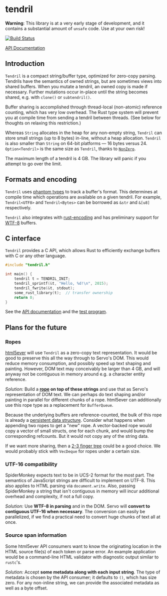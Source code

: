 # tendril

**Warning**: This library is at a very early stage of development, and it
contains a substantial amount of `unsafe` code. Use at your own risk!

[![Build Status](https://travis-ci.org/servo/tendril.svg?branch=master)](https://travis-ci.org/servo/tendril)

[API Documentation](https://kmcallister.github.io/docs/tendril/tendril/index.html)

## Introduction

`Tendril` is a compact string/buffer type, optimized for zero-copy parsing.
Tendrils have the semantics of owned strings, but are sometimes views into
shared buffers. When you mutate a tendril, an owned copy is made if necessary.
Further mutations occur in-place until the string becomes shared, e.g. with
`clone()` or `subtendril()`.

Buffer sharing is accomplished through thread-local (non-atomic) reference
counting, which has very low overhead. The Rust type system will prevent
you at compile time from sending a tendril between threads. (See below
for thoughts on relaxing this restriction.)

Whereas `String` allocates in the heap for any non-empty string, `Tendril` can
store small strings (up to 8 bytes) in-line, without a heap allocation.
`Tendril` is also smaller than `String` on 64-bit platforms — 16 bytes versus
24. `Option<Tendril>` is the same size as `Tendril`, thanks to
[`NonZero`][NonZero].

The maximum length of a tendril is 4 GB. The library will panic if you attempt
to go over the limit.

## Formats and encoding

`Tendril` uses [phantom types](http://rustbyexample.com/generics/phantom.html)
to track a buffer's format. This determines at compile time which
operations are available on a given tendril. For example, `Tendril<UTF8>` and
`Tendril<Bytes>` can be borrowed as `&str` and `&[u8]` respectively.

`Tendril` also integrates with
[rust-encoding](https://github.com/lifthrasiir/rust-encoding) and has
preliminary support for [WTF-8][] buffers.

## C interface

`Tendril` provides a C API, which allows Rust to efficiently exchange buffers
with C or any other language.

```c
#include "tendril.h"

int main() {
    tendril t = TENDRIL_INIT;
    tendril_sprintf(&t, "Hello, %d!\n", 2015);
    tendril_fwrite(&t, stdout);
    some_rust_library(t);  // transfer ownership
    return 0;
}
```

See the [API documentation](https://github.com/kmcallister/tendril/blob/master/capi/include/tendril.h#L18)
and the [test program](https://github.com/kmcallister/tendril/blob/master/capi/ctest/test.c).

## Plans for the future

### Ropes

[html5ever][] will use `Tendril` as a zero-copy text representation. It would
be good to preserve this all the way through to Servo's DOM. This would reduce
memory consumption, and possibly speed up text shaping and painting. However,
DOM text may conceivably be larger than 4 GB, and will anyway not be contiguous
in memory around e.g. a character entity reference.

*Solution:* Build a **[rope][] on top of these strings** and use that as
Servo's representation of DOM text. We can perhaps do text shaping and/or
painting in parallel for different chunks of a rope. html5ever can additionally
use this rope type as a replacement for `BufferQueue`.

Because the underlying buffers are reference-counted, the bulk of this rope
is already a [persistent data structure][]. Consider what happens when
appending two ropes to get a "new" rope. A vector-backed rope would copy a
vector of small structs, one for each chunk, and would bump the corresponding
refcounts. But it would not copy any of the string data.

If we want more sharing, then a [2-3 finger tree][] could be a good choice.
We would probably stick with `VecDeque` for ropes under a certain size.

### UTF-16 compatibility

SpiderMonkey expects text to be in UCS-2 format for the most part. The
semantics of JavaScript strings are difficult to implement on UTF-8. This also
applies to HTML parsing via `document.write`. Also, passing SpiderMonkey a
string that isn't contiguous in memory will incur additional overhead and
complexity, if not a full copy.

*Solution:* Use **WTF-8 in parsing** and in the DOM. Servo will **convert to
contiguous UTF-16 when necessary**.  The conversion can easily be parallelized,
if we find a practical need to convert huge chunks of text all at once.

### Source span information

Some html5ever API consumers want to know the originating location in the HTML
source file(s) of each token or parse error. An example application would be a
command-line HTML validator with diagnostic output similar to `rustc`'s.

*Solution:* Accept **some metadata along with each input string**. The type of
metadata is chosen by the API consumer; it defaults to `()`, which has size
zero. For any non-inline string, we can provide the associated metadata as well
as a byte offset.

[NonZero]: http://doc.rust-lang.org/core/nonzero/struct.NonZero.html
[html5ever]: https://github.com/servo/html5ever
[WTF-8]: http://simonsapin.github.io/wtf-8/
[rope]: http://en.wikipedia.org/wiki/Rope_%28data_structure%29
[persistent data structure]: http://en.wikipedia.org/wiki/Persistent_data_structure
[2-3 finger tree]: http://staff.city.ac.uk/~ross/papers/FingerTree.html

